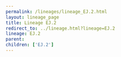 ```yaml
---
permalink: /lineages/lineage_EJ.2.html
layout: lineage_page
title: Lineage EJ.2
redirect_to: ../lineage.html?lineage=EJ.2
lineage: EJ.2
parent: 
children: ['EJ.2']
---
```

